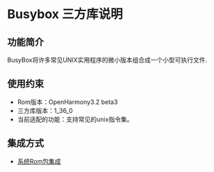 # Busybox 三方库说明

## 功能简介

BusyBox将许多常见UNIX实用程序的微小版本组合成一个小型可执行文件.

## 使用约束

+ Rom版本：OpenHarmony3.2 beta3
+ 三方库版本：1_36_0
+ 当前适配的功能：支持常见的unix指令集。

## 集成方式

+ [系统Rom包集成](docs/rom_integrate.md)
